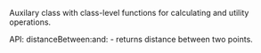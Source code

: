 Auxilary class with class-level functions for calculating and utility operations.

API:
distanceBetween:and: - returns distance between two points.